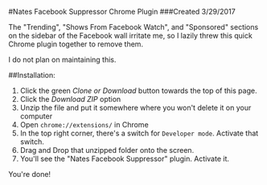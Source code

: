 #Nates Facebook Suppressor Chrome Plugin
###Created 3/29/2017

The "Trending", "Shows From Facebook Watch", and "Sponsored" sections on the sidebar of the Facebook wall irritate me, so I lazily threw this quick Chrome plugin together to remove them.

I do not plan on maintaining this.

##Installation:
1. Click the green *Clone or Download* button towards the top of this page.
2. Click the *Download ZIP* option
3. Unzip the file and put it somewhere where you won't delete it on your computer
4. Open `chrome://extensions/` in Chrome
5. In the top right corner, there's a switch for `Developer mode`. Activate that switch.
6. Drag and Drop that unzipped folder onto the screen.
7. You'll see the "Nates Facebook Suppressor" plugin. Activate it.

You're done!